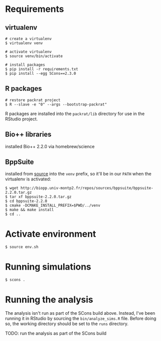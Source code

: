 # Requirements

## virtualenv

``` shell
# create a virtualenv
$ virtualenv venv

# activate virtualenv
$ source venv/bin/activate

# install packages
$ pip install -r requirements.txt
$ pip install --egg SCons==2.3.0
```

## R packages

``` shell
# restore packrat project
$ R --slave -e "0" --args --bootstrap-packrat"
```

R packages are installed into the `packrat/lib` directory for use in the RStudio project.

## Bio++ libraries

installed Bio++ 2.2.0 via homebrew/science

## BppSuite

installed from [source](http://biopp.univ-montp2.fr/repos/sources/bppsuite/bppsuite-2.2.0.tar.gz) into the `venv` prefix, so it'll be in our `PATH` when the virtualenv is activated:

``` shell
$ wget http://biopp.univ-montp2.fr/repos/sources/bppsuite/bppsuite-2.2.0.tar.gz
$ tar xf bppsuite-2.2.0.tar.gz
$ cd bppsuite-2.2.0
$ cmake -DCMAKE_INSTALL_PREFIX=$PWD/../venv
$ make && make install
$ cd ..
```

# Activate environment

``` shell
$ source env.sh
```

# Running simulations

``` shell
$ scons .
```

# Running the analysis

The analysis isn't run as part of the SCons build above.
Instead, I've been running it in RStudio by sourcing the `bin/analyze_sims.R` file.
Before doing so, the working directory should be set to the `runs` directory.

TODO: run the analysis as part of the SCons build
